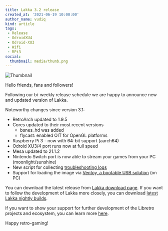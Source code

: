 ```yaml
---
title: Lakka 3.2 release
created_at: '2021-06-19 10:00:00'
author_name: vudiq
kind: article
tags:
 - Release
 - OdroidXU4
 - Odroid-XU3
 - Wifi
 - RPi3
social:
  thumbnail: media/thumb.png
---
```


![Thumbnail](media/thumb.png)

Hello friends, fans and followers!

Following our bi-weekly release schedule we are happy to announce new and updated version of Lakka.

Noteworthy changes since version 3.1:

- RetroArch updated to 1.9.5
- Cores updated to their most recent versions
  - bsnes_hd was added
  - flycast: enabled OIT for OpenGL platforms
- Raspberry Pi 3 - now with 64-bit support (aarch64)
- Odroid XU3/4 port runs now at full speed
- Mesa updated to 21.1.2
- Nintendo Switch port is now able to stream your games from your PC (moonlight/sunshine)
- New script for collecting [troubleshooting logs](/doc/Troubleshooting-Lakka/)
- Support for loading the image via [Ventoy, a bootable USB solution](https://www.ventoy.net) (on PC)

You can download the latest release from [Lakka download page](/get). If you want to follow the development of Lakka more closely, you can download [latest Lakka nightly builds](<%= @config[:devel][:'all-latest'] %>).

If you want to show your support for further development of the Libretro projects and ecosystem, you can learn more [here](https://retroarch.com/index.php?page=donate).

Happy retro-gaming!
